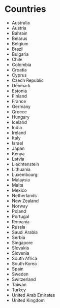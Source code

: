 # Countries
* Australia
* Austria
* Bahrain
* Belarus
* Belgium
* Brazil
* Bulgaria
* Chile
* Colombia
* Croatia
* Cyprus
* Czech Republic
* Denmark
* Estonia
* Finland
* France
* Germany
* Greece
* Hungary
* Iceland
* India
* Ireland
* Italy
* Israel
* Japan
* Kenya
* Latvia
* Liechtenstein
* Lithuania
* Luxembourg
* Malaysia
* Malta
* Mexico
* Netherlands
* New Zealand
* Norway
* Poland
* Portugal
* Romania
* Russia
* Saudi Arabia
* Serbia
* Singapore
* Slovakia
* Slovenia
* South Africa
* South Korea
* Spain
* Sweden
* Switzerland
* Taiwan
* Turkey
* United Arab Emirates
* United Kingdom